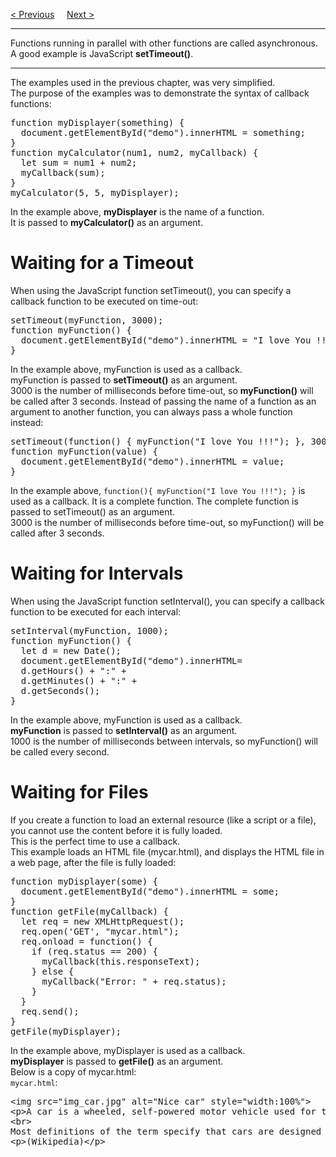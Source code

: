 <a href="/JS/Async/Callback.md">&lt; Previous</a>
&nbsp;&nbsp;&nbsp;
<a href="/JS/Async/Promises.md">Next &gt;</a>
<hr>
Functions running in parallel with other functions are called asynchronous.
<br>
A good example is JavaScript <b>setTimeout()</b>.
<hr>
The examples used in the previous chapter, was very simplified.
<br>
The purpose of the examples was to demonstrate the syntax of callback functions:
<pre>
function myDisplayer(something) {
  document.getElementById("demo").innerHTML = something;
}
function myCalculator(num1, num2, myCallback) {
  let sum = num1 + num2;
  myCallback(sum);
}
myCalculator(5, 5, myDisplayer);
</pre>
In the example above, <b>myDisplayer</b> is the name of a function.
<br>
It is passed to <b>myCalculator()</b> as an argument.
<h1>Waiting for a Timeout</h1>
When using the JavaScript function setTimeout(), you can specify a callback function to be executed on time-out:
<pre>
setTimeout(myFunction, 3000);
function myFunction() {
  document.getElementById("demo").innerHTML = "I love You !!";
}
</pre>
In the example above, myFunction is used as a callback.
<br>
myFunction is passed to <b>setTimeout()</b> as an argument.
<br>
3000 is the number of milliseconds before time-out, so <b>myFunction()</b> will be called after 3 seconds.
Instead of passing the name of a function as an argument to another function, you can always pass a whole function instead:
<pre>
setTimeout(function() { myFunction("I love You !!!"); }, 3000);
function myFunction(value) {
  document.getElementById("demo").innerHTML = value;
}
</pre>
In the example above, <code>function(){ myFunction("I love You !!!"); }</code> is used as a callback. It is a complete function. The complete function is passed to setTimeout() as an argument.
<br>
3000 is the number of milliseconds before time-out, so myFunction() will be called after 3 seconds.
<h1>Waiting for Intervals</h1>
When using the JavaScript function setInterval(), you can specify a callback function to be executed for each interval:
<pre>
setInterval(myFunction, 1000);
function myFunction() {
  let d = new Date();
  document.getElementById("demo").innerHTML=
  d.getHours() + ":" +
  d.getMinutes() + ":" +
  d.getSeconds();
}
</pre>
In the example above, myFunction is used as a callback.
<br>
<b>myFunction</b> is passed to <b>setInterval()</b> as an argument.
<br>
1000 is the number of milliseconds between intervals, so myFunction() will be called every second.
<h1>Waiting for Files</h1>
If you create a function to load an external resource (like a script or a file), you cannot use the content before it is fully loaded.
<br>
This is the perfect time to use a callback.
<br>
This example loads an HTML file (mycar.html), and displays the HTML file in a web page, after the file is fully loaded:
<pre>
function myDisplayer(some) {
  document.getElementById("demo").innerHTML = some;
}
function getFile(myCallback) {
  let req = new XMLHttpRequest();
  req.open('GET', "mycar.html");
  req.onload = function() {
    if (req.status == 200) {
      myCallback(this.responseText);
    } else {
      myCallback("Error: " + req.status);
    }
  }
  req.send();
}
getFile(myDisplayer);
</pre>
In the example above, myDisplayer is used as a callback.
<br>
<b>myDisplayer</b> is passed to <b>getFile()</b> as an argument.
<br>
Below is a copy of mycar.html:
<br>
<code>mycar.html</code>:
<pre>
&lt;img src="img_car.jpg" alt="Nice car" style="width:100%"&gt;
&lt;p&gt;A car is a wheeled, self-powered motor vehicle used for transportation.
&lt;br&gt;
Most definitions of the term specify that cars are designed to run primarily on roads, to have seating for one to eight people, to typically have four wheels.&lt;/p&gt;
&lt;p&gt;(Wikipedia)&lt;/p&gt;
</pre>
